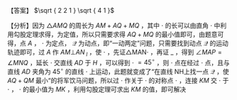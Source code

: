 【答案】 $\sqrt { 2 2 1 } \sqrt { 4 1 }$

【分析】因为 $\triangle A M Q$ 的周长为 $A M { + } A Q { + } M Q$ ，其中 $\cdot$ 的长可以由直角 $\cdot$ 中利用勾股定理求得，为定值，所以只需要求得 $A Q + M Q$ 的最小值即可，由题意可得，点 $A$ ， $\cdot$ 为定点， $\mathcal { Q }$ 为动点，即“一动两定”问题，只需要找到动点 $\mathcal { Q }$ 的运动轨迹即可，过 $A$ 作 $A M \bot A N _ { \ l }$ ，使 $\cdot$ ，先证△MAN$\cdot$ ，再证 $\_$ ，得到 $\angle M A P = \angle M N Q$ ，延长 $\cdot$ 交直线 $A D$ 于 $H$ ，可以得到 $\cdot$ $= 4 5 ^ { \circ }$ ，则 $\cdot$ 点在经过 $\cdot$ 点，且与直线 $A D$ 夹角为 $4 5 ^ { \circ }$ 的直线 $\cdot$ 上运动，此题就变成了“在直线 NH上找一点 $\mathcal { Q }$ ，使 $A Q + Q M$ 最小“的将军饮马问题，所以过 $\cdot$ 作关于 $\cdot$ 的对称点 $\cdot$ ，连接 $K M$ 交 $\cdot$ 于 $\cdot$ ， $\cdot$ 的最小值为 $M K$ ，利用勾股定理可求出 $K M$ 的值，即可解决

